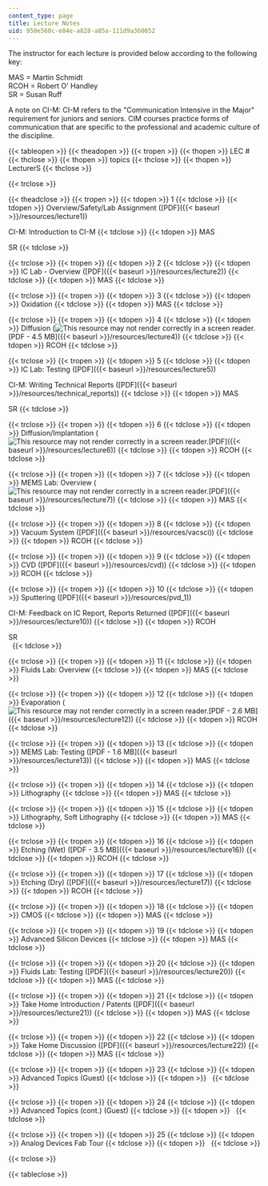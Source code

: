 ```yaml
---
content_type: page
title: Lecture Notes
uid: 950e560c-e84e-a828-a85a-111d9a360052
---
```


The instructor for each lecture is provided below according to the following key:

MAS = Martin Schmidt  
RCOH = Robert O' Handley  
SR = Susan Ruff

A note on CI-M: CI-M refers to the "Communication Intensive in the Major" requirement for juniors and seniors. CIM courses practice forms of communication that are specific to the professional and academic culture of the discipline.

{{< tableopen >}}
{{< theadopen >}}
{{< tropen >}}
{{< thopen >}}
LEC #
{{< thclose >}}
{{< thopen >}}
topics
{{< thclose >}}
{{< thopen >}}
LecturerS
{{< thclose >}}

{{< trclose >}}

{{< theadclose >}}
{{< tropen >}}
{{< tdopen >}}
1
{{< tdclose >}}
{{< tdopen >}}
Overview/Safety/Lab Assignment ([PDF]({{< baseurl >}}/resources/lecture1))  
  
CI-M: Introduction to CI-M
{{< tdclose >}}
{{< tdopen >}}
MAS  
  
SR
{{< tdclose >}}

{{< trclose >}}
{{< tropen >}}
{{< tdopen >}}
2
{{< tdclose >}}
{{< tdopen >}}
IC Lab - Overview ([PDF]({{< baseurl >}}/resources/lecture2))
{{< tdclose >}}
{{< tdopen >}}
MAS
{{< tdclose >}}

{{< trclose >}}
{{< tropen >}}
{{< tdopen >}}
3
{{< tdclose >}}
{{< tdopen >}}
Oxidation
{{< tdclose >}}
{{< tdopen >}}
MAS
{{< tdclose >}}

{{< trclose >}}
{{< tropen >}}
{{< tdopen >}}
4
{{< tdclose >}}
{{< tdopen >}}
Diffusion (![This resource may not render correctly in a screen reader.](/images/inacessible.gif)[PDF - 4.5 MB]({{< baseurl >}}/resources/lecture4))
{{< tdclose >}}
{{< tdopen >}}
RCOH
{{< tdclose >}}

{{< trclose >}}
{{< tropen >}}
{{< tdopen >}}
5
{{< tdclose >}}
{{< tdopen >}}
IC Lab: Testing ([PDF]({{< baseurl >}}/resources/lecture5))  
  
CI-M: Writing Technical Reports ([PDF]({{< baseurl >}}/resources/technical_reports))
{{< tdclose >}}
{{< tdopen >}}
MAS  
  
SR
{{< tdclose >}}

{{< trclose >}}
{{< tropen >}}
{{< tdopen >}}
6
{{< tdclose >}}
{{< tdopen >}}
Diffusion/Implantation (![This resource may not render correctly in a screen reader.](/images/inacessible.gif)[PDF]({{< baseurl >}}/resources/lecture6))
{{< tdclose >}}
{{< tdopen >}}
RCOH
{{< tdclose >}}

{{< trclose >}}
{{< tropen >}}
{{< tdopen >}}
7
{{< tdclose >}}
{{< tdopen >}}
MEMS Lab: Overview (![This resource may not render correctly in a screen reader.](/images/inacessible.gif)[PDF]({{< baseurl >}}/resources/lecture7))
{{< tdclose >}}
{{< tdopen >}}
MAS
{{< tdclose >}}

{{< trclose >}}
{{< tropen >}}
{{< tdopen >}}
8
{{< tdclose >}}
{{< tdopen >}}
Vacuum System ([PDF]({{< baseurl >}}/resources/vacsci))
{{< tdclose >}}
{{< tdopen >}}
RCOH
{{< tdclose >}}

{{< trclose >}}
{{< tropen >}}
{{< tdopen >}}
9
{{< tdclose >}}
{{< tdopen >}}
CVD ([PDF]({{< baseurl >}}/resources/cvd))
{{< tdclose >}}
{{< tdopen >}}
RCOH
{{< tdclose >}}

{{< trclose >}}
{{< tropen >}}
{{< tdopen >}}
10
{{< tdclose >}}
{{< tdopen >}}
Sputtering ([PDF]({{< baseurl >}}/resources/pvd_1))  
  
CI-M: Feedback on IC Report, Reports Returned ([PDF]({{< baseurl >}}/resources/lecture10))
{{< tdclose >}}
{{< tdopen >}}
RCOH  
  
SR  
 
{{< tdclose >}}

{{< trclose >}}
{{< tropen >}}
{{< tdopen >}}
11
{{< tdclose >}}
{{< tdopen >}}
Fluids Lab: Overview
{{< tdclose >}}
{{< tdopen >}}
MAS
{{< tdclose >}}

{{< trclose >}}
{{< tropen >}}
{{< tdopen >}}
12
{{< tdclose >}}
{{< tdopen >}}
Evaporation (![This resource may not render correctly in a screen reader.](/images/inacessible.gif)[PDF - 2.6 MB]({{< baseurl >}}/resources/lecture12))
{{< tdclose >}}
{{< tdopen >}}
RCOH
{{< tdclose >}}

{{< trclose >}}
{{< tropen >}}
{{< tdopen >}}
13
{{< tdclose >}}
{{< tdopen >}}
MEMS Lab: Testing ([PDF - 1.6 MB]({{< baseurl >}}/resources/lecture13))
{{< tdclose >}}
{{< tdopen >}}
MAS
{{< tdclose >}}

{{< trclose >}}
{{< tropen >}}
{{< tdopen >}}
14
{{< tdclose >}}
{{< tdopen >}}
Lithography
{{< tdclose >}}
{{< tdopen >}}
MAS
{{< tdclose >}}

{{< trclose >}}
{{< tropen >}}
{{< tdopen >}}
15
{{< tdclose >}}
{{< tdopen >}}
Lithography, Soft Lithography
{{< tdclose >}}
{{< tdopen >}}
MAS
{{< tdclose >}}

{{< trclose >}}
{{< tropen >}}
{{< tdopen >}}
16
{{< tdclose >}}
{{< tdopen >}}
Etching (Wet) ([PDF - 3.5 MB]({{< baseurl >}}/resources/lecture16))
{{< tdclose >}}
{{< tdopen >}}
RCOH
{{< tdclose >}}

{{< trclose >}}
{{< tropen >}}
{{< tdopen >}}
17
{{< tdclose >}}
{{< tdopen >}}
Etching (Dry) ([PDF]({{< baseurl >}}/resources/lecture17))
{{< tdclose >}}
{{< tdopen >}}
RCOH
{{< tdclose >}}

{{< trclose >}}
{{< tropen >}}
{{< tdopen >}}
18
{{< tdclose >}}
{{< tdopen >}}
CMOS
{{< tdclose >}}
{{< tdopen >}}
MAS
{{< tdclose >}}

{{< trclose >}}
{{< tropen >}}
{{< tdopen >}}
19
{{< tdclose >}}
{{< tdopen >}}
Advanced Silicon Devices
{{< tdclose >}}
{{< tdopen >}}
MAS
{{< tdclose >}}

{{< trclose >}}
{{< tropen >}}
{{< tdopen >}}
20
{{< tdclose >}}
{{< tdopen >}}
Fluids Lab: Testing ([PDF]({{< baseurl >}}/resources/lecture20))
{{< tdclose >}}
{{< tdopen >}}
MAS
{{< tdclose >}}

{{< trclose >}}
{{< tropen >}}
{{< tdopen >}}
21
{{< tdclose >}}
{{< tdopen >}}
Take Home Introduction / Patents ([PDF]({{< baseurl >}}/resources/lecture21))
{{< tdclose >}}
{{< tdopen >}}
MAS
{{< tdclose >}}

{{< trclose >}}
{{< tropen >}}
{{< tdopen >}}
22
{{< tdclose >}}
{{< tdopen >}}
Take Home Discussion ([PDF]({{< baseurl >}}/resources/lecture22))
{{< tdclose >}}
{{< tdopen >}}
MAS
{{< tdclose >}}

{{< trclose >}}
{{< tropen >}}
{{< tdopen >}}
23
{{< tdclose >}}
{{< tdopen >}}
Advanced Topics (Guest)
{{< tdclose >}}
{{< tdopen >}}
 
{{< tdclose >}}

{{< trclose >}}
{{< tropen >}}
{{< tdopen >}}
24
{{< tdclose >}}
{{< tdopen >}}
Advanced Topics (cont.) (Guest)
{{< tdclose >}}
{{< tdopen >}}
 
{{< tdclose >}}

{{< trclose >}}
{{< tropen >}}
{{< tdopen >}}
25
{{< tdclose >}}
{{< tdopen >}}
Analog Devices Fab Tour
{{< tdclose >}}
{{< tdopen >}}
 
{{< tdclose >}}

{{< trclose >}}

{{< tableclose >}}